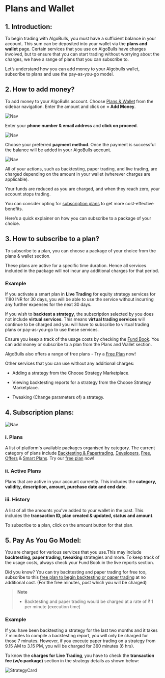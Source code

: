 # Plans and Wallet

## 1. Introduction:
To begin trading with AlgoBulls, you must have a sufficient balance in your account. This sum can be deposited into your wallet via the **plans and wallet** page. Certain services that you use on AlgoBulls have charges involved, but to ensure that you can start trading without worrying about the charges, we have a range of plans that you can subscribe to.

Let’s understand how you can add money to your Algobulls wallet, subscribe to plans and use the pay-as-you-go model.

## 2. How to add money? 
To add money to your AlgoBulls account. Choose [Plans & Wallet](https://app.algobulls.com/wallet?defaultCategory=smartPlans) from the sidebar navigation. Enter the amount and click on **+ Add Money**.

![Nav](imgs/pw1.png)

Enter your **phone number & email address** and **click on proceed**.

![Nav](imgs/pw2.png)

Choose your preferred **payment method**. Once the payment is successful the balance will be added in your AlgoBulls account. 

![Nav](imgs/pw3.png)

All of your actions, such as backtesting, paper trading, and live trading, are charged depending on the amount in your wallet (wherever charges are applicable).

Your funds are reduced as you are charged, and when they reach zero, your account stops trading.

You can consider opting for [subscription plans](https://app.algobulls.com/wallet?defaultCategory=smartPlans) to get more cost-effective benefits.

Here’s a quick explainer on how you can subscribe to a package of your choice. 

## 3. How to subscribe to a plan?

To subscribe to a plan, you can choose a package of your choice from the plans & wallet section.

These plans are active for a specific time duration. Hence all services included in the package will not incur any additional charges for that period.

### Example

If you activate a smart plan in **Live Trading** for equity strategy services for 1180 INR for 30 days, you will be able to use the service without incurring any further expenses for the next 30 days.

If you wish to **backtest a strategy**, the subscription selected  by you does not include **virtual services**. This means **virtual trading services** will continue to be charged and you will have to subscribe to virtual trading plans or  pay-as-you-go to use these services. 

Ensure you keep a track of the usage costs by checking the [Fund Book](https://app.algobulls.com/book/fund). You can add money or subscribe to a plan from the Plans and Wallet section. 

AlgoBulls also offers a range of free plans - Try a [Free Plan](https://app.algobulls.com/wallet?defaultCategory=freehttps://app.algobulls.com/wallet?defaultCategory=free) now! 

Other services that you can use without any additional charges:  

* Adding a strategy from the Choose Strategy Marketplace.

* Viewing backtesting reports for a strategy from the Choose Strategy Marketplace.

* Tweaking (Change parameters of) a strategy. 

## 4. Subscription plans: 

![Nav](imgs/pw4.png)

### i. Plans 

A list of platform's available packages organised by category. The current category of plans include [Backtesting & Papertrading](https://app.algobulls.com/wallet?defaultCategory=backtesting%26PaperTrading), [Developers](https://app.algobulls.com/wallet?defaultCategory=developers), [Free](https://app.algobulls.com/wallet?defaultCategory=free), [Offers](https://app.algobulls.com/wallet?defaultCategory=offers) & [Smart Plans](https://app.algobulls.com/wallet?defaultCategory=smartPlans). 
Try our [free plan](https://app.algobulls.com/wallet?defaultCategory=free) now! 

### ii. Active Plans 

Plans that are active in your account currently. This includes the **category, validity, description, amount, purchase date and end date**. 

### iii. History 

A list of all the amounts you've added to your wallet in the past. This includes the **transaction ID, plan created & updated, status and amount**. 

To subscribe to a plan, click on the amount button for that plan. 


## 5. Pay As You Go Model: 

You are charged for various services that you use.This may include **backtesting, paper trading, tweaking** strategies and more. To keep track of the usage costs, always check your Fund Book in the live reports section. 

Did you know? You can try backtesting and paper trading for free too, subscribe to this [free plan to begin backtesting or paper trading](https://app.algobulls.com/wallet?defaultCategory=free) at no additional cost. (For the free minutes, post which you will be charged)

> **Note**
> 
> * Backtesting and paper trading would be charged at a rate of ₹ 1 per minute (execution time)

### Example 

If you have been backtesting a strategy for the last two months and it takes 7 minutes to compile a backtesting report, you will only be charged for those 7 minutes. However, if you execute paper trading on a strategy from 9.15 AM to 3.15 PM, you will be charged for 360 minutes (6 hrs).

To know the **charges for Live Trading**, you have to check the **transaction fee (w/o package)** section in the strategy details as shown below: 

![StrategyCard](imgs/sc2.png)